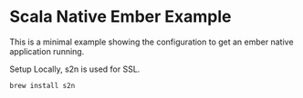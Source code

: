 # Scala Native Ember Example

This is a minimal example showing the configuration to get an ember native application running.

Setup Locally, s2n is used for SSL.

```
brew install s2n
```